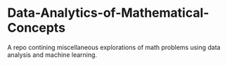 # Data-Analytics-of-Mathematical-Concepts
A repo contining miscellaneous explorations of math problems using data analysis and machine learning.